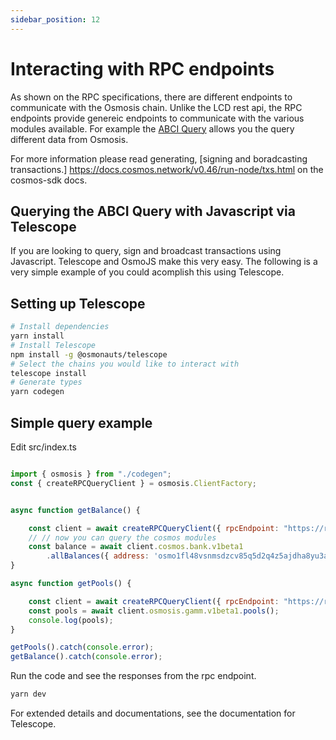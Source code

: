 ```yaml
---
sidebar_position: 12
---
```


# Interacting with RPC endpoints

As shown on the RPC specifications, there are different endpoints to communicate with the Osmosis chain. Unlike the LCD rest api, the RPC endpoints provide genereic endpoints to communicate with the various modules available. For example the [ABCI Query](/api?v=RPC#/operations/abci_query) allows you the query different data from Osmosis.

For more information please read generating, [signing and boradcasting transactions.] https://docs.cosmos.network/v0.46/run-node/txs.html on the cosmos-sdk docs. 

## Querying the ABCI Query with Javascript via Telescope

If you are looking to query, sign and broadcast transactions using Javascript. Telescope and OsmoJS make this very easy. The following is a very simple example of you could acomplish this using Telescope.

## Setting up Telescope
```bash
# Install dependencies
yarn install
# Install Telescope
npm install -g @osmonauts/telescope
# Select the chains you would like to interact with
telescope install
# Generate types 
yarn codegen
```
## Simple query example
Edit src/index.ts
```javascript 

import { osmosis } from "./codegen";
const { createRPCQueryClient } = osmosis.ClientFactory;


async function getBalance() {

    const client = await createRPCQueryClient({ rpcEndpoint: "https://rpc.osmosis.zone" });
    // // now you can query the cosmos modules
    const balance = await client.cosmos.bank.v1beta1
        .allBalances({ address: 'osmo1fl48vsnmsdzcv85q5d2q4z5ajdha8yu3aq6l09' });
}

async function getPools() {

    const client = await createRPCQueryClient({ rpcEndpoint: "https://rpc.osmosis.zone" });
    const pools = await client.osmosis.gamm.v1beta1.pools();
    console.log(pools);
}

getPools().catch(console.error);
getBalance().catch(console.error);

```

Run the code and see the responses from the rpc endpoint. 
```bash
yarn dev
````

For extended details and documentations, see the documentation for Telescope. 



